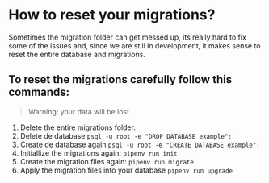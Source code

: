 # How to reset your migrations?

Sometimes the migration folder can get messed up, its really hard to fix some of the issues and, since we are still in development, it makes sense to reset the entire database and migrations.

## To reset the migrations carefully follow this commands:

> Warning: your data will be lost

1. Delete the entire migrations folder.
2. Delete de database `psql -u root -e "DROP DATABASE example";`
3. Create de database again `psql -u root -e "CREATE DATABASE example";`
4. Initiallize the migrations again: `pipenv run init`
5. Create the migration files again: `pipenv run migrate`
6. Apply the migration files into your database `pipenv run upgrade`
